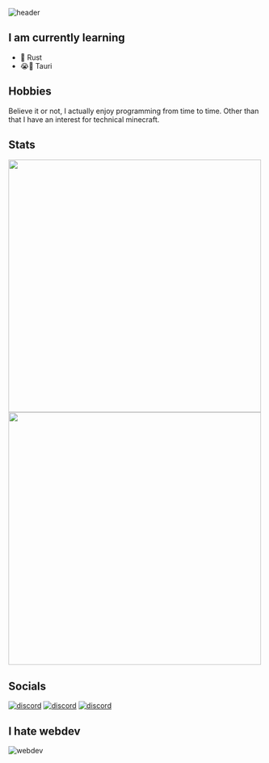 ![header](https://capsule-render.vercel.app/api?type=waving&color=auto&height=300&section=header&text=Hello!&fontSize=90&animation=fadeIn&fontAlignY=38&desc=&descAlignY=51&descAlign=62)

## I am currently learning

- 🦀 Rust
- 😭🔫 Tauri

## Hobbies

Believe it or not, I actually enjoy programming from time to time. Other than that I have an interest for technical minecraft.

## Stats
<div>
<img width="500px" src="https://github-readme-stats.vercel.app/api?username=bluekossa&show_icons=true&theme=gruvbox&count_private=true&compact=true">
<img width="500px" src="https://github-readme-stats.vercel.app/api/top-langs/?username=bluekossa&layout=compact&theme=gruvbox">
</div>

## Socials

[<img src="https://github.com/gauravghongde/social-icons/blob/master/SVG/Color/Discord.svg" alt="discord" title="BlueCore">](https://discord.com/)
[<img src="https://github.com/gauravghongde/social-icons/blob/master/SVG/Color/Youtube.svg" alt="discord" title="BlueCore#2157">](https://www.youtube.com/channel/UC4hVDJncycIFA9zfmozobAw)
[<img src="https://github.com/gauravghongde/social-icons/blob/master/SVG/Color/Twitter.svg" alt="discord" title="BigBlueCore">](https://twitter.com/BigBlueCore)

## I hate webdev

![webdev](https://user-images.githubusercontent.com/106735982/187077842-ee4bc7ab-120a-4b38-acd9-ca7fbca43acd.png)
